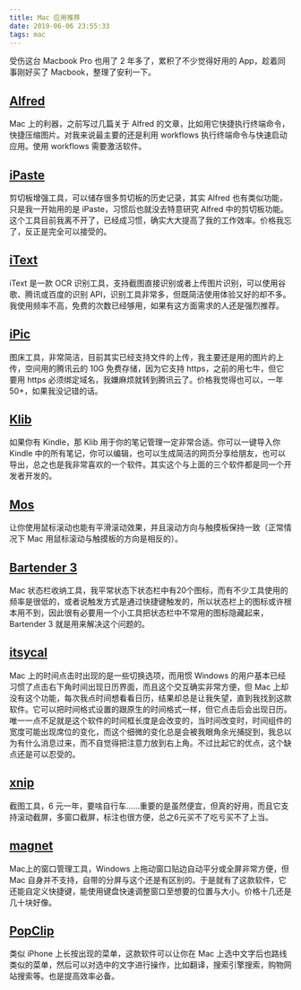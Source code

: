 ```yaml
---
title: Mac 应用推荐
date: 2019-06-06 23:55:33
tags: mac
---
```


受伤这台 Macbook Pro 也用了 2 年多了，累积了不少觉得好用的 App，趁着同事刚好买了 Macbook，整理了安利一下。

## [Alfred](https://www.alfredapp.com/)

Mac 上的利器，之前写过几篇关于 Alfred 的文章，比如用它快捷执行终端命令，快捷压缩图片。对我来说最主要的还是利用 workflows 执行终端命令与快速启动应用。使用 workflows 需要激活软件。

## [iPaste]([https://itunes.apple.com/cn/app/ipaste-%E5%89%AA%E8%B4%B4%E6%9D%BF%E5%B7%A5%E5%85%B7/id1056935452?mt=12](https://itunes.apple.com/cn/app/ipaste-剪贴板工具/id1056935452?mt=12))

剪切板增强工具，可以储存很多剪切板的历史记录，其实 Alfred 也有类似功能，只是我一开始用的是 iPaste，习惯后也就没去特意研究 Alfred 中的剪切板功能。这个工具目前我离不开了，已经成习惯，确实大大提高了我的工作效率。价格我忘了，反正是完全可以接受的。

## [iText]([https://itunes.apple.com/cn/app/itext-ocr-%E8%AF%86%E5%88%AB-%E7%BF%BB%E8%AF%91%E5%9B%BE%E7%89%87%E4%B8%AD%E7%9A%84%E6%96%87%E5%AD%97/id1314980676?mt=12](https://itunes.apple.com/cn/app/itext-ocr-识别-翻译图片中的文字/id1314980676?mt=12))

iText 是一款 OCR 识别工具，支持截图直接识别或者上传图片识别，可以使用谷歌、腾讯或百度的识别 API，识别工具非常多，但既简洁使用体验又好的却不多。我使用频率不高，免费的次数已经够用，如果有这方面需求的人还是强烈推荐。

## [iPic]([https://itunes.apple.com/cn/app/ipic-markdown-%E5%9B%BE%E5%BA%8A-%E6%96%87%E4%BB%B6%E4%B8%8A%E4%BC%A0%E5%B7%A5%E5%85%B7/id1101244278?mt=12](https://itunes.apple.com/cn/app/ipic-markdown-图床-文件上传工具/id1101244278?mt=12))

图床工具，非常简洁，目前其实已经支持文件的上传，我主要还是用的图片的上传，空间用的腾讯云的 10G 免费存储，因为它支持 https，之前的用七牛，但它要用 https 必须绑定域名，我嫌麻烦就转到腾讯云了。价格我觉得也可以，一年 50+，如果我没记错的话。

## [Klib]([https://itunes.apple.com/cn/app/klib-%E6%A0%87%E6%B3%A8-%E7%AC%94%E8%AE%B0%E7%AE%A1%E7%90%86/id1196268448?mt=12](https://itunes.apple.com/cn/app/klib-标注-笔记管理/id1196268448?mt=12))

如果你有 Kindle，那 Klib 用于你的笔记管理一定非常合适。你可以一键导入你 Kindle 中的所有笔记，你可以编辑，也可以生成简洁的网页分享给朋友，也可以导出，总之也是我非常喜欢的一个软件。其实这个与上面的三个软件都是同一个开发者开发的。

## [Mos](https://github.com/Caldis/Mos)

让你使用鼠标滚动也能有平滑滚动效果，并且滚动方向与触摸板保持一致（正常情况下 Mac 用鼠标滚动与触摸板的方向是相反的）。

## [Bartender 3](https://www.macbartender.com/)

Mac 状态栏收纳工具，我平常状态下状态栏中有20个图标，而有不少工具使用的频率是很低的，或者说触发方式是通过快捷键触发的，所以状态栏上的图标或许根本用不到，因此很有必要用一个小工具把状态栏中不常用的图标隐藏起来，Bartender 3 就是用来解决这个问题的。

## [itsycal](https://www.mowglii.com/itsycal/)

Mac 上的时间点击时出现的是一些切换选项，而用惯 Windows 的用户基本已经习惯了点击右下角时间出现日历界面，而且这个交互确实非常方便，但 Mac 上却没有这个功能，每次我点时间想看看日历，结果却总是让我失望，直到我找到这款软件。它可以把时间格式设置的跟原生的时间格式一样，但它点击后会出现日历。唯一一点不足就是这个软件的时间框长度是会改变的，当时间改变时，时间组件的宽度可能出现席位的变化，而这个细微的变化总是会被我眼角余光捕捉到，我总以为有什么消息过来，而不自觉得把注意力放到右上角。不过比起它的优点，这个缺点还是可以忍受的。

## [xnip]([https://itunes.apple.com/cn/app/xnip-%E6%88%AA%E5%9B%BE-%E6%A0%87%E6%B3%A8/id1221250572?mt=12](https://itunes.apple.com/cn/app/xnip-截图-标注/id1221250572?mt=12))

截图工具，6 元一年，要啥自行车……重要的是虽然便宜，但真的好用，而且它支持滚动截屏，多窗口截屏，标注也很方便，总之6元买不了吃亏买不了上当。

## [magnet](https://magnet.crowdcafe.com/)

Mac上的窗口管理工具，Windows 上拖动窗口贴边自动平分或全屏非常方便，但 Mac 自身并不支持，自带的分屏与这个还是有区别的。于是就有了这款软件，它还能自定义快捷键，能使用键盘快速调整窗口至想要的位置与大小。价格十几还是几十块好像。

## [PopClip](https://itunes.apple.com/cn/app/popclip/id445189367?mt=12)

类似 iPhone 上长按出现的菜单，这款软件可以让你在 Mac 上选中文字后也路线类似的菜单，然后可以对选中的文字进行操作，比如翻译，搜索引擎搜索，购物网站搜索等。也是提高效率必备。

